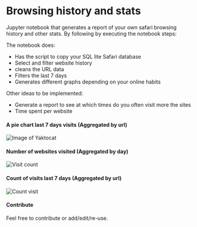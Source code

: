 # Browsing history and stats
Jupyter notebook that generates a report of your own safari browsing history and other stats. By following by executing the notebook steps:

The notebook does:
* Has the script to copy your SQL lite Safari database
* Select and filter website history
* cleans the URL data
* Filters the last 7 days
* Generates different graphs depending on your online habits

Other ideas to be implemented:
* Generate a report to see at which times do you often visit more the sites
* Time spent per website

#### A pie chart last 7 days visits (Aggregated by url)
![Image of Yaktocat](https://user-images.githubusercontent.com/62764972/95521895-b4ec5c00-0998-11eb-9487-afb6a73038ae.png)

#### Number of websites visited (Aggregated by day)
![Visit count](https://user-images.githubusercontent.com/62764972/95521911-be75c400-0998-11eb-849e-a29b73f50378.png)


#### Count of visits last 7 days (Aggregated by url)
![Count visit](https://user-images.githubusercontent.com/62764972/95521908-bcac0080-0998-11eb-896a-717625a732a8.png)

#### Contribute
Feel free to contribute or add/edit/re-use.


